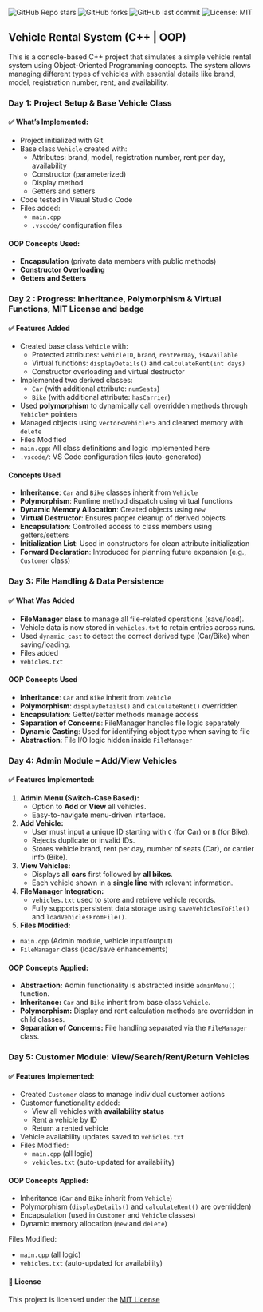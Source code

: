 ![GitHub Repo stars](https://img.shields.io/github/stars/shreya2794/VehicleRentingSystem?style=social)
![GitHub forks](https://img.shields.io/github/forks/shreya2794/VehicleRentingSystem?style=social)
![GitHub last commit](https://img.shields.io/github/last-commit/shreya2794/VehicleRentingSystem)
![License: MIT](https://img.shields.io/badge/License-MIT-green.svg)

## Vehicle Rental System (C++ | OOP)

This is a console-based C++ project that simulates a simple vehicle rental system using Object-Oriented Programming concepts. The system allows managing different types of vehicles with essential details like brand, model, registration number, rent, and availability.

### Day 1: Project Setup & Base Vehicle Class

#### ✅ What’s Implemented:
- Project initialized with Git
- Base class `Vehicle` created with:
  - Attributes: brand, model, registration number, rent per day, availability
  - Constructor (parameterized)
  - Display method
  - Getters and setters
- Code tested in Visual Studio Code
- Files added:
  - `main.cpp`
  - `.vscode/` configuration files

#### OOP Concepts Used:
- **Encapsulation** (private data members with public methods)
- **Constructor Overloading**
- **Getters and Setters**

### Day 2 : Progress: Inheritance, Polymorphism & Virtual Functions, MIT License and badge

#### ✅ Features Added
- Created base class `Vehicle` with:
  - Protected attributes: `vehicleID`, `brand`, `rentPerDay`, `isAvailable`
  - Virtual functions: `displayDetails()` and `calculateRent(int days)`
  - Constructor overloading and virtual destructor
- Implemented two derived classes:
  - `Car` (with additional attribute: `numSeats`)
  - `Bike` (with additional attribute: `hasCarrier`)
- Used **polymorphism** to dynamically call overridden methods through `Vehicle*` pointers
- Managed objects using `vector<Vehicle*>` and cleaned memory with `delete`
- Files Modified
 - `main.cpp`: All class definitions and logic implemented here
 - `.vscode/`: VS Code configuration files (auto-generated)

#### Concepts Used
- **Inheritance**: `Car` and `Bike` classes inherit from `Vehicle`
- **Polymorphism**: Runtime method dispatch using virtual functions
- **Dynamic Memory Allocation**: Created objects using `new`
- **Virtual Destructor**: Ensures proper cleanup of derived objects
- **Encapsulation**: Controlled access to class members using getters/setters
- **Initialization List**: Used in constructors for clean attribute initialization
- **Forward Declaration**: Introduced for planning future expansion (e.g., `Customer` class)

### Day 3: File Handling & Data Persistence

#### ✅ What Was Added
- **FileManager class** to manage all file-related operations (save/load).
- Vehicle data is now stored in `vehicles.txt` to retain entries across runs.
- Used `dynamic_cast` to detect the correct derived type (Car/Bike) when saving/loading.
- Files added
 - `vehicles.txt`

#### OOP Concepts Used
- **Inheritance**: `Car` and `Bike` inherit from `Vehicle`
- **Polymorphism**: `displayDetails()` and `calculateRent()` overridden
- **Encapsulation**: Getter/setter methods manage access
- **Separation of Concerns**: FileManager handles file logic separately
- **Dynamic Casting**: Used for identifying object type when saving to file
- **Abstraction**: File I/O logic hidden inside `FileManager`

### Day 4: Admin Module – Add/View Vehicles

#### ✅ Features Implemented:
1. **Admin Menu (Switch-Case Based):**
   - Option to **Add** or **View** all vehicles.
   - Easy-to-navigate menu-driven interface.
2. **Add Vehicle:**
   - User must input a unique ID starting with `C` (for Car) or `B` (for Bike).
   - Rejects duplicate or invalid IDs.
   - Stores vehicle brand, rent per day, number of seats (Car), or carrier info (Bike).
3. **View Vehicles:**
   - Displays **all cars** first followed by **all bikes**.
   - Each vehicle shown in a **single line** with relevant information.
4. **FileManager Integration:**
   - `vehicles.txt` used to store and retrieve vehicle records.
   - Fully supports persistent data storage using `saveVehiclesToFile()` and `loadVehiclesFromFile()`.
5. **Files Modified:**
  - `main.cpp` (Admin module, vehicle input/output)
  - `FileManager` class (load/save enhancements)

#### OOP Concepts Applied:
- **Abstraction:** Admin functionality is abstracted inside `adminMenu()` function.
- **Inheritance:** `Car` and `Bike` inherit from base class `Vehicle`.
- **Polymorphism:** Display and rent calculation methods are overridden in child classes.
- **Separation of Concerns:** File handling separated via the `FileManager` class.

### Day 5: Customer Module: View/Search/Rent/Return Vehicles

#### ✅ Features Implemented:
- Created `Customer` class to manage individual customer actions
- Customer functionality added:
  - View all vehicles with **availability status**
  - Rent a vehicle by ID
  - Return a rented vehicle
- Vehicle availability updates saved to `vehicles.txt`
- Files Modified:
  - `main.cpp` (all logic)
  - `vehicles.txt` (auto-updated for availability) 

#### OOP Concepts Applied:
- Inheritance (`Car` and `Bike` inherit from `Vehicle`)
- Polymorphism (`displayDetails()` and `calculateRent()` are overridden)
- Encapsulation (used in `Customer` and `Vehicle` classes)
- Dynamic memory allocation (`new` and `delete`)

Files Modified:
- `main.cpp` (all logic)
- `vehicles.txt` (auto-updated for availability)

#### 📝 License
This project is licensed under the [MIT License](LICENSE)

